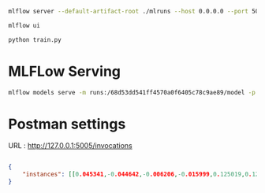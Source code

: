 ```bash
mlflow server --default-artifact-root ./mlruns --host 0.0.0.0 --port 5001

mlflow ui

python train.py

```

# MLFLow Serving

```bash
mlflow models serve -m runs:/68d53dd541ff4570a0f6405c78c9ae89/model -p 5005
```

# Postman settings

URL : http://127.0.0.1:5005/invocations
```json

{
    "instances": [[0.045341,-0.044642,-0.006206,-0.015999,0.125019,0.125198,0.019187,0.034309,0.032432,-0.005220]]
}

```